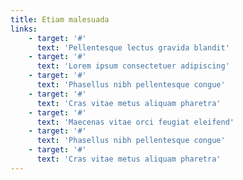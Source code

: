 ```yaml
---
title: Etiam malesuada
links:
    - target: '#'
      text: 'Pellentesque lectus gravida blandit'
    - target: '#'
      text: 'Lorem ipsum consectetuer adipiscing'
    - target: '#'
      text: 'Phasellus nibh pellentesque congue'
    - target: '#'
      text: 'Cras vitae metus aliquam pharetra'
    - target: '#'
      text: 'Maecenas vitae orci feugiat eleifend'
    - target: '#'
      text: 'Phasellus nibh pellentesque congue'
    - target: '#'
      text: 'Cras vitae metus aliquam pharetra'
---
```

